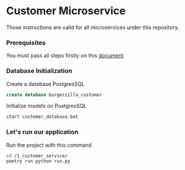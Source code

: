 # Customer Microservice

Those instructions are valid for all microservices under this repository.

### Prerequisites
You must pass all steps firstly on this [document](../README.md). 

### Database Initialization
Create a database PostgresSQL
```sql
create database burgerzilla_customer
```
Initialize models on PostgresSQL
```bash
start customer_database.bat
``` 
### Let's run our application
Run the project with this command
```bash
cd /1_customer_service/
poetry run python run.py
```     